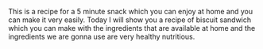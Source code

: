This is a recipe for a 5 minute snack which you can enjoy at home and you can make it very easily.
Today I will show you a recipe of biscuit sandwich which you can make with the ingredients that are available at home and the ingredients we are gonna use are very healthy nutritious.
